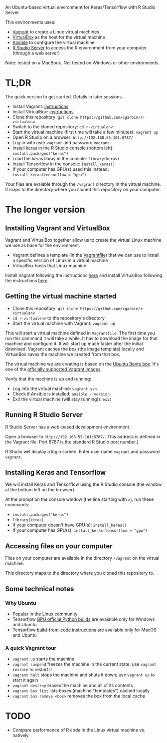 An Ubuntu-based virtual environment for Keras/Tensorflow with R Studio Server

This environments uses:

- [Vagrant](https://www.vagrantup.com/) to create a Linux virtual machines
- [VirtualBox](https://www.virtualbox.org/) as the host for the virtual machine
- [Ansible](https://www.ansible.com/) to configure the virtual machine
- [R Studio Server](https://www.rstudio.com/products/rstudio/#Server) to access the R environment from your computer (through a web server)

Note: tested on a MacBook. Not tested on Windows or other environments.

# TL;DR

The quick version to get started. Details in later sessions.

- Install Vagrant: [instructions](https://www.vagrantup.com/docs/installation/)
- Install VirtualBox: [instructions](https://www.virtualbox.org/wiki/Downloads)
- Clone this repository: `git clone https://github.com/cgarbin/r-virtualenv`
- Switch to the cloned repository: `cd r-virtualenv`
- Start the virtual machine (first time will take a few minutes): `vagrant up`
- Open R Studio on a browser: `http://192.168.55.101:8787/`
- Log in with user `vagrant` and password `vagrant`
- Install keras in the R Studio console (bottom left): `install.packages("keras")`
- Load the keras libray in the console: `library(keras)`
- Install Tensorflow in the console: `install_keras()`
- If your computer has GPU(s) used this instead: `install_keras(tensorflow = "gpu")`

Your files are avaiable through the `/vagrant` directory in the virtual machine. It maps to the directory where you cloned this repository on your computer.

# The longer version

## Installing Vagrant and VirtualBox

Vagrant and VirtualBox together allow us to create the virtual Linux machine we use as base for the environment.

- Vagrant defines a template (in the [Vagrantfile](https://www.vagrantup.com/docs/vagrantfile/)) that we can use to install a specific version of Linux in a virtual machine
- VirtualBox hosts that Linux machine

Install Vagrant following the instructions [here](https://www.vagrantup.com/docs/installation/) and install VirtualBox following the instructions [here](https://www.virtualbox.org/wiki/Downloads).

## Getting the virtual machine started

- Clone this repository: `git clone https://github.com/cgarbin/r-virtualenv`
- `cd r-virtualenv` to the repository's directory
- Start the virtual machine with Vagrant: `vagrant up`

This will start a virtual machine defined in `Vagrantfile`. The first time you run this command it will take a while. It has to download the image for that machine and configure it. It will start up much faster after the initial download. Vagrant caches the box (the image template) locally and VirtualBox saves the machine we created from that box.

The virtual machine we are creating is based on the [Ubuntu Bento box](https://app.vagrantup.com/bento/). It's one of the [officially supported Vagrant images](https://www.vagrantup.com/docs/boxes.html#official-boxes).

Verify that the machine is up and running:

- Log into the virtual machine: `vagrant ssh`
- Check if Ansible is installed: `ansible --version`
- Exit the virtual machine (will stay running)): `exit`

## Running R Studio Server

R Studio Server has a web-based development environment.

Open a browser to `http://192.168.55.101:8787/`. This address is defined in the Vagrant file. Port 8787 is the standard R Studio port number.)

R Studio will display a login screen. Enter user name `vagrant` and password `vagrant`.

## Installing Keras and Tensorflow

We will install Keras and Tensorflow using the R Studio console (the window at the bottom left on the browser).

At the prompt on the console window (the line starting with `>`), run these commands:

- `install.packages("keras")`
- `library(keras)`
- If your computer doesn't have GPU(s): `install_keras()`
- If your computer has GPU(s): `install_keras(tensorflow = "gpu")`

## Accessing files on your computer

Files on your computer are available in the directory `/vagrant` on the virtual machine.

This directory maps to the directory where you cloned this repository to.

## Some technical notes

### Why Ubuntu

- Popular in the Linux community
- Tensorflow [GPU official Python builds](https://www.tensorflow.org/install/pip) are avaialble only for Windows and Ubuntu
- Tensorflow [build-from-code instructions](https://www.tensorflow.org/install/source) are available only for MacOS and Ubuntu

### A quick Vagrant tour

- `vagrant up` starts the machine
- `vagrant suspend` freezes the machine in the current state; use `vagrant restore` to restart it
- `vagrant halt` stops the machine and shuts it down; use `vagrant up` to start it again
- `vagrant destroy` erases the machine and all of its contents
- `vagrant box list` lists boxes (machine "templates") cached locally
- `vagrant box remove <box>` removes the box from the local cache

# TODO

- Compare performance of R code in the Linux virtual machine vs. natively
